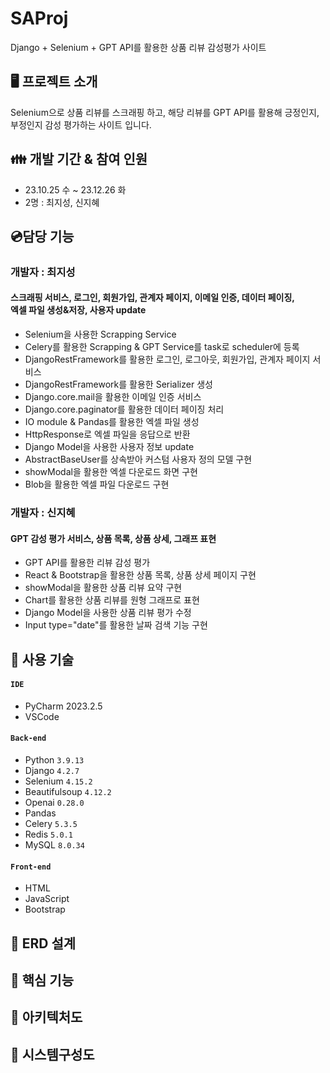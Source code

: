 # SAProj
Django + Selenium + GPT API를 활용한 상품 리뷰 감성평가 사이트

## 🖥️ 프로젝트 소개
Selenium으로 상품 리뷰를 스크래핑 하고, 해당 리뷰를 GPT API를 활용해 긍정인지, 부정인지 감성 평가하는 사이트 입니다.

## 👪 개발 기간 & 참여 인원
* 23.10.25 수 ~ 23.12.26 화
* 2명 : 최지성, 신지혜
## 💿담당 기능
### 개발자 : 최지성
#### 스크래핑 서비스, 로그인, 회원가입, 관계자 페이지, 이메일 인증, 데이터 페이징,<br>엑셀 파일 생성&저장, 사용자 update
- Selenium을 사용한 Scrapping Service
- Celery를 활용한 Scrapping & GPT Service를 task로 scheduler에 등록
- DjangoRestFramework를 활용한 로그인, 로그아웃, 회원가입, 관계자 페이지 서비스
- DjangoRestFramework를 활용한 Serializer 생성
- Django.core.mail을 활용한 이메일 인증 서비스
- Django.core.paginator를 활용한 데이터 페이징 처리
- IO module & Pandas를 활용한 엑셀 파일 생성
- HttpResponse로 엑셀 파일을 응답으로 반환
- Django Model을 사용한 사용자 정보 update
- AbstractBaseUser를 상속받아 커스텀 사용자 정의 모델 구현
- showModal을 활용한 엑셀 다운로드 화면 구현
- Blob을 활용한 엑셀 파일 다운로드 구현
### 개발자 : 신지혜
#### GPT 감성 평가 서비스, 상품 목록, 상품 상세, 그래프 표현
- GPT API를 활용한 리뷰 감성 평가
- React & Bootstrap을 활용한 상품 목록, 상품 상세 페이지 구현
- showModal을 활용한 상품 리뷰 요약 구현
- Chart를 활용한 상품 리뷰를 원형 그래프로 표현
- Django Model을 사용한 상품 리뷰 평가 수정
- Input type="date"를 활용한 날짜 검색 기능 구현

## 💾 사용 기술
#### `IDE`
- PyCharm 2023.2.5
- VSCode
#### `Back-end`
- Python `3.9.13`
- Django `4.2.7`
- Selenium `4.15.2`
- Beautifulsoup `4.12.2`
- Openai `0.28.0`
- Pandas
- Celery `5.3.5`
- Redis `5.0.1`
- MySQL `8.0.34`
#### `Front-end`
- HTML
- JavaScript
- Bootstrap  

## 📑 ERD 설계
## 💙 핵심 기능
## 🤎 아키텍처도
## 🖤 시스템구성도
